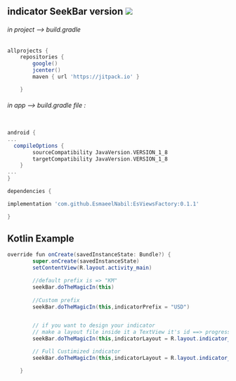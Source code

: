 ## indicator SeekBar version <img src="https://jitpack.io/v/EsmaeelNabil/EsViewsFactory.svg">

###### in project --> build.gradle

```gradle
allprojects {
    repositories {
        google()
        jcenter()
        maven { url 'https://jitpack.io' }

    }
```
###### in app --> build.gradle file :

```gradle

android {
...
  compileOptions {
        sourceCompatibility JavaVersion.VERSION_1_8
        targetCompatibility JavaVersion.VERSION_1_8
    }
...
}

dependencies {

implementation 'com.github.EsmaeelNabil:EsViewsFactory:0.1.1'

}
```

Kotlin Example
--------------

```java
override fun onCreate(savedInstanceState: Bundle?) {
        super.onCreate(savedInstanceState)
        setContentView(R.layout.activity_main)

        //default prefix is => "KM"
        seekBar.doTheMagicIn(this)
        
        //Custom prefix
        seekBar.doTheMagicIn(this,indicatorPrefix = "USD")


        // if you want to design your indicator
        // make a layout file inside it a TextView it's id ==> progress_text
        seekBar.doTheMagicIn(this,indicatorLayout = R.layout.indicator_layout)

        // Full Custimized indicator 
        seekBar.doTheMagicIn(this,indicatorLayout = R.layout.indicator_layout,indicatorPrefix = "USD")

    }
```
